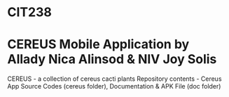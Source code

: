 # CIT238 
# CEREUS Mobile Application by Allady Nica Alinsod & NIV Joy Solis

CEREUS - a collection of cereus cacti plants
Repository contents - Cereus App Source Codes (cereus folder), Documentation & APK File (doc folder)
